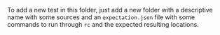 To add a new test in this folder, just add a new folder with a
descriptive name with some sources and an `expectation.json` file with
some commands to run through `rc` and the expected resulting
locations.
